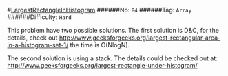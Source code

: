 #[LargestRectangleInHistogram](https://leetcode.com/problems/largest-rectangle-in-histogram/)
######No: `84`
######Tag: `Array`
######Difficulty: `Hard`

This problem have two possible solutions. The first solution is D&C, for the details, 
check out  http://www.geeksforgeeks.org/largest-rectangular-area-in-a-histogram-set-1/
the time is O(NlogN). 

The second solution is using a stack. The details could be checked out at:
http://www.geeksforgeeks.org/largest-rectangle-under-histogram/

